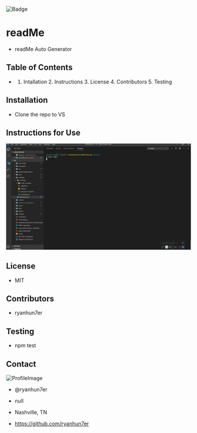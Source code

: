 


![Badge](https://img.shields.io/static/v1?label=License&message=MIT&color=COLOR?style=plastic)



# readMe
* readMe Auto Generator

## Table of Contents
*  1. Intallation 2. Instructions 3. License 4. Contributors 5. Testing 

## Installation
* Clone the repo to VS

## Instructions for Use
![gif](Develop/assets/readMe.gif)

## License
* MIT

## Contributors
* ryanhun7er

## Testing
* npm test

## Contact

![ProfileImage](https://avatars0.githubusercontent.com/u/59925546?v=4)

* @ryanhun7er

* null

* Nashville, TN

* https://github.com/ryanhun7er


